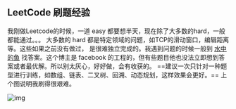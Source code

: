 ## LeetCode 刷题经验

我刚做Leetcode的时候，一道 easy 都要想半天，现在除了大多数的hard，一般都能通过。。。
大多数的 hard 都是特定领域的问题，如TCP的滑动窗口，编辑距离等。这些如果之前没有做过， 是很难独立完成的。我遇到问题的时候一般到 [水中的鱼](https://link.zhihu.com/?target=http%3A//fisherlei.blogspot.com/) 找答案。这个博主是 facebook 的工程的，但有些题目他也没法立即想到答案或者最优解。所以别太灰心，好好做，会有收获的。
==建议一次只针对一种题型进行训练，如数组、链表、二叉树、回溯、动态规划，这样效果会更好。==
上个图说明我刷得很艰难。

![img](https://pic3.zhimg.com/50/422ca09a09f91217690d6a6507d7dc4f_hd.jpg?source=1940ef5c)

